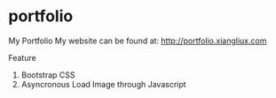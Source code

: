 # portfolio
My Portfolio
My website can be found at: http://portfolio.xiangliux.com


Feature
1. Bootstrap CSS
2. Asyncronous Load Image through Javascript 


